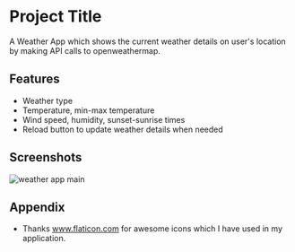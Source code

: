 # Project Title

A Weather App which shows the current weather details on user's location by making API calls to openweathermap.


## Features

- Weather type
- Temperature, min-max temperature
- Wind speed, humidity, sunset-sunrise times
- Reload button to update weather details when needed
## Screenshots

![weather app main](https://user-images.githubusercontent.com/101017069/202577559-5e391f02-4a99-45b6-9348-61e828e2b587.PNG)

## Appendix

- Thanks www.flaticon.com for awesome icons which I have used in my application.


